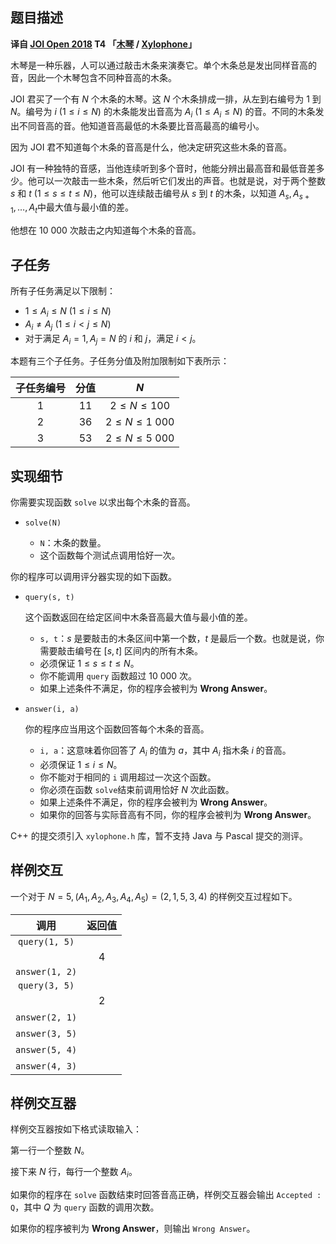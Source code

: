 ## 题目描述

**译自 [JOI Open 2018](https://contests.ioi-jp.org/open-2018/index.html) T4 「[木琴](http://s3-ap-northeast-1.amazonaws.com/data.cms.ioi-jp.org/open-2018/2018-open-xylophone-ja.pdf) / [Xylophone](http://s3-ap-northeast-1.amazonaws.com/data.cms.ioi-jp.org/open-2018/2018-open-xylophone-en.pdf)」**

木琴是一种乐器，人可以通过敲击木条来演奏它。单个木条总是发出同样音高的音，因此一个木琴包含不同种音高的木条。

JOI 君买了一个有 $N$ 个木条的木琴。这 $N$ 个木条排成一排，从左到右编号为 $1$ 到 $N$。编号为 $i\ (1\le i\le N)$ 的木条能发出音高为 $A_i\ (1\le A_i\le N)$ 的音。不同的木条发出不同音高的音。他知道音高最低的木条要比音高最高的编号小。

因为 JOI 君不知道每个木条的音高是什么，他决定研究这些木条的音高。

JOI 有一种独特的音感，当他连续听到多个音时，他能分辨出最高音和最低音差多少。他可以一次敲击一些木条，然后听它们发出的声音。也就是说，对于两个整数 $s$ 和 $t\ (1\le s\le t\le N)$，他可以连续敲击编号从 $s$ 到 $t$​ 的木条，以知道 $A_s,A_{s+1},\ldots ,A_t$​ 中最大值与最小值的差。

他想在 $10\ 000$ 次敲击之内知道每个木条的音高。

## 子任务

所有子任务满足以下限制：

- $1\le A_i\le N\ (1\le i\le N)$
- $A_i\neq A_j\ (1\le i<j\le N)$
- 对于满足 $A_i=1,A_j=N$ 的 $i$ 和 $j$，满足 $i<j$​。

本题有三个子任务。子任务分值及附加限制如下表所示：

| 子任务编号 | 分值 |        $N$         |
| :--------: | :--: | :----------------: |
|    $1$     | $11$ |  $2\le N\le 100$   |
|    $2$     | $36$ | $2\le N\le 1\ 000$ |
|    $3$     | $53$ | $2\le N\le 5\ 000$ |



## 实现细节

你需要实现函数 $\texttt{solve}$ 以求出每个木条的音高。

- $\texttt{solve(N)}$

  - $\texttt{N}$：木条的数量。
  - 这个函数每个测试点调用恰好一次。

你的程序可以调用评分器实现的如下函数。

- $\texttt{query(s, t)}$

  这个函数返回在给定区间中木条音高最大值与最小值的差。

  - $\texttt{s, t}$：$s$ 是要敲击的木条区间中第一个数，$t$ 是最后一个数。也就是说，你需要敲击编号在 $[s,t]$ 区间内的所有木条。
  - 必须保证 $1\le s\le t\le N$。
  - 你不能调用 $\texttt{query}$ 函数超过 $10\ 000$ 次。
  - 如果上述条件不满足，你的程序会被判为 **Wrong Answer**。

- $\texttt{answer(i, a)}$

  你的程序应当用这个函数回答每个木条的音高。

  - $\texttt{i, a}$：这意味着你回答了 $A_i$ 的值为 $a$，其中 $A_i$ 指木条 $i$ 的音高。
  - 必须保证 $1\le i\le N$。
  - 你不能对于相同的 $\texttt i$ 调用超过一次这个函数。
  - 你必须在函数 $\texttt{solve}$​ 结束前调用恰好 $N$ 次此函数。
  - 如果上述条件不满足，你的程序会被判为 **Wrong Answer**。
  - 如果你的回答与实际音高有不同，你的程序会被判为 **Wrong Answer**。

C++ 的提交须引入 $\texttt{xylophone.h}$ 库，暂不支持 Java 与 Pascal 提交的测评。

## 样例交互

一个对于 $N=5,(A_1,A_2,A_3,A_4,A_5)=(2,1,5,3,4)$ 的样例交互过程如下。

|          调用           |   返回值   |
| :---------------------: | :--------: |
| $\texttt{query(1, 5)}$  |            |
|                         |    $4$     |
| $\texttt{answer(1, 2)}$ |            |
| $\texttt{query(3, 5)}$  | <!-- 0 --> |
|                         |    $2$     |
| $\texttt{answer(2, 1)}$​ |            |
| $\texttt{answer(3, 5)}$​ | <!-- 0 --> |
| $\texttt{answer(5, 4)}$​ |            |
| $\texttt{answer(4, 3)}$​ | <!-- 0 --> |



## 样例交互器

样例交互器按如下格式读取输入：

第一行一个整数 $N$。

接下来 $N$ 行，每行一个整数 $A_i$。

如果你的程序在 $\texttt{solve}$ 函数结束时回答音高正确，样例交互器会输出 $\texttt{Accepted : Q}$，其中 $Q$ 为 $\texttt{query}$ 函数的调用次数。

如果你的程序被判为 **Wrong Answer**，则输出 $\texttt{Wrong Answer}$。

